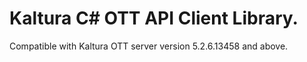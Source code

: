 # Kaltura C# OTT API Client Library.
Compatible with Kaltura OTT server version 5.2.6.13458 and above.
